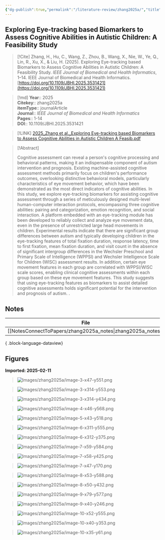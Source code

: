 ```yaml
---
{"dg-publish":true,"permalink":"/literature-review/zhang2025a/","title":"Exploring Eye-tracking based Biomarkers to Assess Cognitive Abilities in Autistic Children A Feasibility Study","tags":["Autism","human-computer","interaction","eye","tracking","Gaze","tracking","Emotion","recognition","Visualization","Games","Protocols","Cognition","Biomarkers","autism","spectrum","disorder","Bioinformatics","cognitive","assessment","Magnetic","heads","obsidian"]}
---
```



## Exploring Eye-tracking based Biomarkers to Assess Cognitive Abilities in Autistic Children: A Feasibility Study

> [!Cite]
> Zhang, H., Hu, C., Wang, Z., Zhou, B., Wang, X., Nie, W., Ye, Q., Lin, R., Xu, X., & Liu, H. (2025). Exploring Eye-tracking based Biomarkers to Assess Cognitive Abilities in Autistic Children: A Feasibility Study. _IEEE Journal of Biomedical and Health Informatics_, 1–14. IEEE Journal of Biomedical and Health Informatics. [https://doi.org/10.1109/JBHI.2025.3531421](https://doi.org/10.1109/JBHI.2025.3531421)


>[!md]
> **Year**:: 2025   
> **Citekey**:: zhang2025a  
> **itemType**:: journalArticle  
> **Journal**:: *IEEE Journal of Biomedical and Health Informatics*   
> **Pages**:: 1-14  
> **DOI**:: 10.1109/JBHI.2025.3531421    

> [!LINK] 
> [2025_Zhang et al._Exploring Eye-tracking based Biomarkers to Assess Cognitive Abilities in Autistic Children A Feasib.pdf](zotero://select/library/items/SZHEFNEU)

> [!Abstract]
>
> Cognitive assessment can reveal a person's cognitive processing and behavioral patterns, making it an indispensable component of autism intervention and prognosis. Existing machine-assisted cognitive assessment methods primarily focus on children's performance outcomes, overlooking distinctive behavioral models, particularly characteristics of eye movement behavior, which have been demonstrated as the most direct indicators of cognitive abilities. In this study, we explore eye-tracking biomarkers for assisting cognitive assessment through a series of meticulously designed multi-level human-computer interaction protocols, encompassing three cognitive abilities: pairing and categorization, emotion recognition, and social interaction. A platform embedded with an eye-tracking module has been developed to reliably collect and analyze eye movement data, even in the presence of unrestricted large head movements in children. Experimental results indicate that there are significant group differences between autism and typically developing children in the eye-tracking features of total fixation duration, response latency, time to first fixation, mean fixation duration, and visit count in the absence of significant intergroup differences in the Wechsler Preschool and Primary Scale of Intelligence (WPPSI) and Wechsler Intelligence Scale for Children (WISC) assessment results. In addition, certain eye movement features in each group are correlated with WPPSI/WISC scale scores, enabling clinical cognitive assessments within each group based on these eye movement features. This study suggests that using eye-tracking features as biomarkers to assist detailed cognitive assessments holds significant potential for the intervention and prognosis of autism.
>.
> 


## Notes

| File                                                           | file.name        |
| -------------------------------------------------------------- | ---------------- |
| [[NotesConnectToPapers/zhang2025a_notes\|zhang2025a_notes]] | zhang2025a_notes |

{ .block-language-dataview}


## Figures

**Imported: 2025-02-11**

> ![Images/zhang2025a/image-3-x47-y551.png](/img/user/Images/zhang2025a/image-3-x47-y551.png)

> ![Images/zhang2025a/image-3-x314-y553.png](/img/user/Images/zhang2025a/image-3-x314-y553.png)

> ![Images/zhang2025a/image-3-x314-y434.png](/img/user/Images/zhang2025a/image-3-x314-y434.png)

> ![Images/zhang2025a/image-4-x46-y568.png](/img/user/Images/zhang2025a/image-4-x46-y568.png)

> ![Images/zhang2025a/image-5-x43-y518.png](/img/user/Images/zhang2025a/image-5-x43-y518.png)

> ![Images/zhang2025a/image-6-x311-y555.png](/img/user/Images/zhang2025a/image-6-x311-y555.png)

> ![Images/zhang2025a/image-6-x312-y375.png](/img/user/Images/zhang2025a/image-6-x312-y375.png)

> ![Images/zhang2025a/image-7-x59-y584.png](/img/user/Images/zhang2025a/image-7-x59-y584.png)

> ![Images/zhang2025a/image-7-x58-y425.png](/img/user/Images/zhang2025a/image-7-x58-y425.png)

> ![Images/zhang2025a/image-7-x47-y170.png](/img/user/Images/zhang2025a/image-7-x47-y170.png)

> ![Images/zhang2025a/image-8-x53-y588.png](/img/user/Images/zhang2025a/image-8-x53-y588.png)

> ![Images/zhang2025a/image-8-x50-y432.png](/img/user/Images/zhang2025a/image-8-x50-y432.png)

> ![Images/zhang2025a/image-9-x79-y577.png](/img/user/Images/zhang2025a/image-9-x79-y577.png)

> ![Images/zhang2025a/image-9-x40-y246.png](/img/user/Images/zhang2025a/image-9-x40-y246.png)

> ![Images/zhang2025a/image-10-x52-y555.png](/img/user/Images/zhang2025a/image-10-x52-y555.png)

> ![Images/zhang2025a/image-10-x40-y353.png](/img/user/Images/zhang2025a/image-10-x40-y353.png)

> ![Images/zhang2025a/image-10-x35-y61.png](/img/user/Images/zhang2025a/image-10-x35-y61.png)